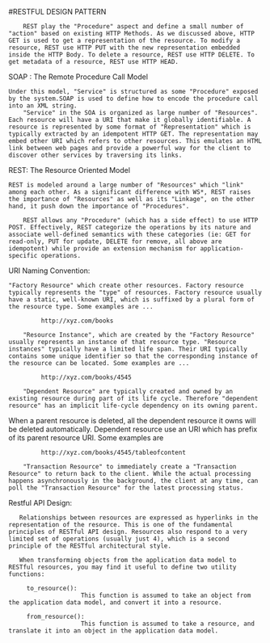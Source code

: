 #RESTFUL DESIGN PATTERN

        REST play the "Procedure" aspect and define a small number of "action" based on existing HTTP Methods. As we discussed above, HTTP GET is used to get a representation of the resource. To modify a resource, REST use HTTP PUT with the new representation embedded inside the HTTP Body. To delete a resource, REST use HTTP DELETE. To get metadata of a resource, REST use HTTP HEAD. 
  
   SOAP : The Remote Procedure Call Model

 	Under this model, "Service" is structured as some "Procedure" exposed by the system.SOAP is used to define how to encode the procedure call into an XML string.
        "Service" in the SOA is organized as large number of "Resources". Each resource will have a URI that make it globally identifiable. A resource is represented by some format of "Representation" which is typically extracted by an idempotent HTTP GET. The representation may embed other URI which refers to other resources. This emulates an HTML link between web pages and provide a powerful way for the client to discover other services by traversing its links.

   REST: The Resource Oriented Model

	REST is modeled around a large number of "Resources" which "link" among each other. As a significant difference with WS*, REST raises the importance of "Resources" as well as its "Linkage", on the other hand, it push down the importance of "Procedures".

        REST allows any "Procedure" (which has a side effect) to use HTTP POST. Effectively, REST categorize the operations by its nature and associate well-defined semantics with these categories (ie: GET for read-only, PUT for update, DELETE for remove, all above are idempotent) while provide an extension mechanism for application-specific operations.

   URI Naming Convention:

	"Factory Resource" which create other resources. Factory resource typically represents the "type" of resources. Factory resource usually have a static, well-known URI, which is suffixed by a plural form of the resource type. Some examples are ...

             http://xyz.com/books

        "Resource Instance", which are created by the "Factory Resource" usually represents an instance of that resource type. "Resource instances" typically have a limited life span. Their URI typically contains some unique identifier so that the corresponding instance of the resource can be located. Some examples are ...

             http://xyz.com/books/4545

        "Dependent Resource" are typically created and owned by an existing resource during part of its life cycle. Therefore "dependent resource" has an implicit life-cycle dependency on its owning parent.
When a parent resource is deleted, all the dependent resource it owns will be deleted automatically. Dependent resource use an URI which has prefix of its parent resource URI. Some examples are

             http://xyz.com/books/4545/tableofcontent

        "Transaction Resource" to immediately create a "Transaction Resource" to return back to the client. While the actual processing happens asynchronously in the background, the client at any time, can poll the "Transaction Resource" for the latest processing status.

   Restful API Design:

       Relationships between resources are expressed as hyperlinks in the representation of the resource. This is one of the fundamental principles of RESTful API design. Resources also respond to a very limited set of operations (usually just 4), which is a second principle of the RESTful architectural style.

       When transforming objects from the application data model to RESTful resources, you may find it useful to define two utility functions:

         to_resource():
                        This function is assumed to take an object from the application data model, and convert it into a resource.

         from_resource():
                        This function is assumed to take a resource, and translate it into an object in the application data model.

        
